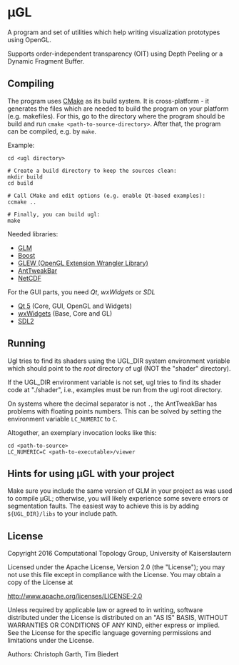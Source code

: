 µGL 
=============

A program and set of utilities which help writing visualization prototypes using OpenGL.

Supports order-independent transparency (OIT) using Depth Peeling or a Dynamic Fragment Buffer.


Compiling
---------

The program uses [CMake](http://www.cmake.org/) as its build system. It is cross-platform - it generates the files which are needed to build the program on your platform (e.g. makefiles). For this, go to the directory where the program should be build and run `cmake <path-to-source-directory>`. After that, the program can be compiled, e.g. by `make`.

Example: 
```
cd <ugl directory>

# Create a build directory to keep the sources clean:
mkdir build
cd build

# Call CMake and edit options (e.g. enable Qt-based examples):
ccmake ..

# Finally, you can build ugl:
make
```


Needed libraries:

  * [GLM](http://glm.g-truc.net/)
  * [Boost](http://www.boost.org/)
  * [GLEW (OpenGL Extension Wrangler Library)](http://glew.sourceforge.net/)
  * [AntTweakBar](http://anttweakbar.sourceforge.net/)
  * [NetCDF](http://www.unidata.ucar.edu/software/netcdf/)

For the GUI parts, you need *Qt*, *wxWidgets* or *SDL*

  * [Qt 5](http://qt-project.org/) (Core, GUI, OpenGL and Widgets)
  * [wxWidgets](http://wxwidgets.org/) (Base, Core and GL)
  * [SDL2](https://www.libsdl.org/)
  

Running
-------

Ugl tries to find its shaders using the UGL_DIR system environment variable which should point to the *root* directory of ugl (NOT the "shader" directory).

If the UGL_DIR environment variable is not set, ugl tries to find its shader code at "./shader", i.e., examples must be run from the ugl root directory.

On systems where the decimal separator is not `.`, the AntTweakBar has problems with floating points numbers. This can be solved by setting the environment variable `LC_NUMERIC` to `C`.

Altogether, an exemplary invocation looks like this:

    cd <path-to-source>
    LC_NUMERIC=C <path-to-executable>/viewer
    
    
Hints for using µGL with your project
-------------------------------------
Make sure you include the same version of GLM in your project as was used to compile µGL; otherwise, you will likely experience some severe errors or segmentation faults. The easiest way to achieve this is by adding `${UGL_DIR}/libs` to your include path.
  
  
  
License
-------------------------------------
Copyright 2016 Computational Topology Group, University of Kaiserslautern

Licensed under the Apache License, Version 2.0 (the "License");
you may not use this file except in compliance with the License.
You may obtain a copy of the License at

 http://www.apache.org/licenses/LICENSE-2.0

Unless required by applicable law or agreed to in writing, software
distributed under the License is distributed on an "AS IS" BASIS,
WITHOUT WARRANTIES OR CONDITIONS OF ANY KIND, either express or implied.
See the License for the specific language governing permissions and
limitations under the License.

Authors: Christoph Garth, Tim Biedert
